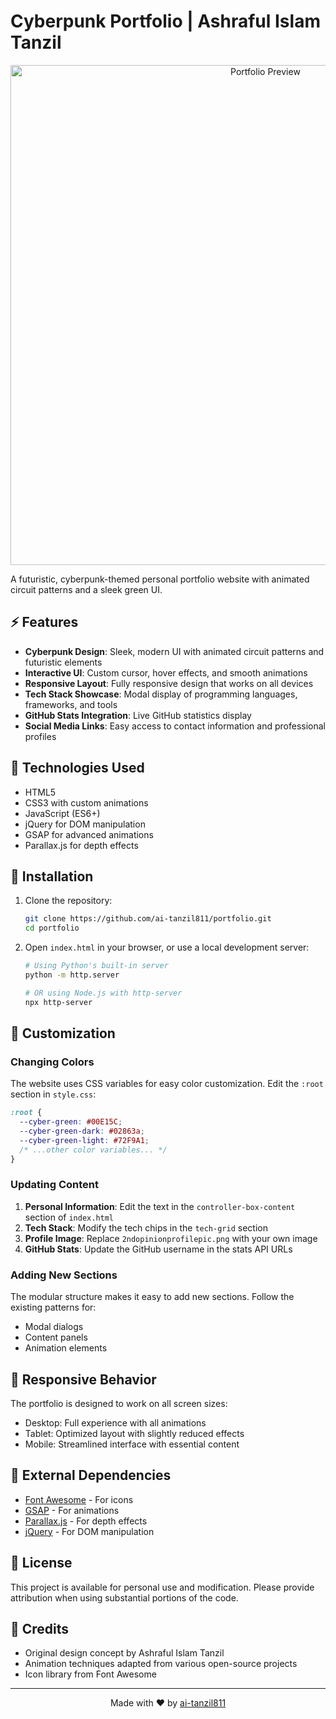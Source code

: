 # Cyberpunk Portfolio | Ashraful Islam Tanzil

<p align="center">
  <img src="screenshots.jpg" alt="Portfolio Preview" width="800">
</p>

A futuristic, cyberpunk-themed personal portfolio website with animated circuit patterns and a sleek green UI.

## ⚡️ Features

- **Cyberpunk Design**: Sleek, modern UI with animated circuit patterns and futuristic elements
- **Interactive UI**: Custom cursor, hover effects, and smooth animations
- **Responsive Layout**: Fully responsive design that works on all devices
- **Tech Stack Showcase**: Modal display of programming languages, frameworks, and tools
- **GitHub Stats Integration**: Live GitHub statistics display
- **Social Media Links**: Easy access to contact information and professional profiles

## 🚀 Technologies Used

- HTML5
- CSS3 with custom animations
- JavaScript (ES6+)
- jQuery for DOM manipulation
- GSAP for advanced animations
- Parallax.js for depth effects

## 🔧 Installation

1. Clone the repository:
   ```bash
   git clone https://github.com/ai-tanzil811/portfolio.git
   cd portfolio
   ```

2. Open `index.html` in your browser, or use a local development server:
   ```bash
   # Using Python's built-in server
   python -m http.server

   # OR using Node.js with http-server
   npx http-server
   ```

## 🎨 Customization

### Changing Colors

The website uses CSS variables for easy color customization. Edit the `:root` section in `style.css`:

```css
:root { 
  --cyber-green: #00E15C;
  --cyber-green-dark: #02863a;
  --cyber-green-light: #72F9A1;
  /* ...other color variables... */
}
```

### Updating Content

1. **Personal Information**: Edit the text in the `controller-box-content` section of `index.html`
2. **Tech Stack**: Modify the tech chips in the `tech-grid` section
3. **Profile Image**: Replace `2ndopinionprofilepic.png` with your own image
4. **GitHub Stats**: Update the GitHub username in the stats API URLs

### Adding New Sections

The modular structure makes it easy to add new sections. Follow the existing patterns for:
- Modal dialogs
- Content panels
- Animation elements

## 📱 Responsive Behavior

The portfolio is designed to work on all screen sizes:
- Desktop: Full experience with all animations
- Tablet: Optimized layout with slightly reduced effects
- Mobile: Streamlined interface with essential content

## 🔌 External Dependencies

- [Font Awesome](https://fontawesome.com/) - For icons
- [GSAP](https://greensock.com/gsap/) - For animations
- [Parallax.js](https://matthew.wagerfield.com/parallax/) - For depth effects
- [jQuery](https://jquery.com/) - For DOM manipulation

## 📝 License

This project is available for personal use and modification. Please provide attribution when using substantial portions of the code.

## 🙏 Credits

- Original design concept by Ashraful Islam Tanzil
- Animation techniques adapted from various open-source projects
- Icon library from Font Awesome

---

<p align="center">
  Made with ❤️ by <a href="https://github.com/ai-tanzil811">ai-tanzil811</a>
</p>
